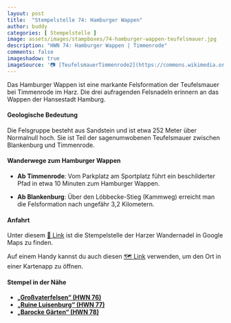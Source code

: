 ```yaml
---
layout: post
title:  "Stempelstelle 74: Hamburger Wappen"
author: buddy
categories: [ Stempelstelle ]
image: assets/images/stampboxes/74-hamburger-wappen-teufelsmauer.jpg
description: "HWN 74: Hamburger Wappen | Timmenrode"
comments: false
imageshadow: true
imageSource: '📷 [TeufelsmauerTimmenrode2](https://commons.wikimedia.org/wiki/File:TeufelsmauerTimmenrode2.jpg) von <a href="https://en.wikipedia.org/wiki/de:User:JurecGermany" class="extiw" title="w:de:User:JurecGermany">JurecGermany</a> in der <a href="https://en.wikipedia.org/wiki/de:" class="extiw" title="w:de:">Wikipedia auf Deutsch</a> unter Lizenz [CC BY-SA 3.0](https://creativecommons.org/licenses/by-sa/3.0)'
---
```


Das Hamburger Wappen ist eine markante Felsformation der Teufelsmauer bei Timmenrode im Harz. Die drei aufragenden Felsnadeln erinnern an das Wappen der Hansestadt Hamburg.

#### Geologische Bedeutung

Die Felsgruppe besteht aus Sandstein und ist etwa 252 Meter über Normalnull hoch. Sie ist Teil der sagenumwobenen Teufelsmauer zwischen Blankenburg und Timmenrode.

#### Wanderwege zum Hamburger Wappen

- **Ab Timmenrode**: Vom Parkplatz am Sportplatz führt ein beschilderter Pfad in etwa 10 Minuten zum Hamburger Wappen.

- **Ab Blankenburg**: Über den Löbbecke-Stieg (Kammweg) erreicht man die Felsformation nach ungefähr 3,2 Kilometern.

#### Anfahrt

Unter diesem [📍 Link](https://www.google.com/maps/dir/?api=1&origin=&destination=51.7769%2C%2011.00113) ist die Stempelstelle der Harzer Wandernadel in Google Maps zu finden.

<div class="android-only">
  Auf einem Handy kannst du auch diesen 
  <a href="geo:51.7769,11.00113">🗺️ Link</a> 
  verwenden, um den Ort in einer Kartenapp zu öffnen.
  <p></p>
</div>

#### Stempel in der Nähe

- [**„Großvaterfelsen“ (HWN 76)**](/stempelstelle-076-grossvaterfelsen)
- [**„Ruine Luisenburg“ (HWN 77)**](/stempelstelle-077-ruine-luisenburg)
- [**„Barocke Gärten“ (HWN 78)**](/stempelstelle-078-barocke-gaerten)

